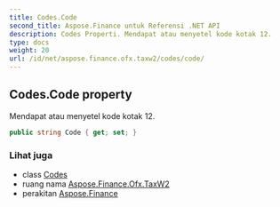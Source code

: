```yaml
---
title: Codes.Code
second_title: Aspose.Finance untuk Referensi .NET API
description: Codes Properti. Mendapat atau menyetel kode kotak 12.
type: docs
weight: 20
url: /id/net/aspose.finance.ofx.taxw2/codes/code/
---
```

## Codes.Code property

Mendapat atau menyetel kode kotak 12.

```csharp
public string Code { get; set; }
```

### Lihat juga

* class [Codes](../)
* ruang nama [Aspose.Finance.Ofx.TaxW2](../../codes/)
* perakitan [Aspose.Finance](../../../)


